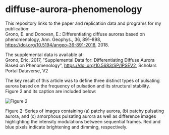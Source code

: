 # diffuse-aurora-phenomenology
This repository links to the paper and replication data and programs for my publication:  
Grono, E. and Donovan, E.: Differentiating diffuse auroras based on phenomenology, Ann. Geophys., 36, 891–898, https://doi.org/10.5194/angeo-36-891-2018, 2018.

 The supplemental data is available at:  
 Grono, Eric, 2017, "Supplemental Data for: Differentiating Diffuse Aurora Based on Phenomenology", https://doi.org/10.5683/SP/IPSEV2, Scholars Portal Dataverse, V2 
 
 The key result of this article was to define three distinct types of pulsating aurora based on the frequency of pulsation and its structural stability.  Figure 2 and its caption are included below:
 
 ![Figure 2](https://angeo.copernicus.org/articles/36/891/2018/#&gid=1&pid=1)  
 
 Figure 2: Series of images containing (a) patchy aurora, (b) patchy pulsating aurora, and (c) amorphous pulsating aurora as well as difference images highlighting the intensity modulations between sequential frames. Red and blue pixels indicate brightening and dimming, respectively.